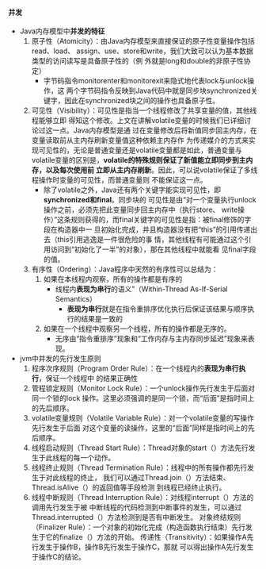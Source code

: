 #### 并发
* Java内存模型中**并发的特征** 
    1. 原子性（Atomicity）：由Java内存模型来直接保证的原子性变量操作包括read、load、
       assign、use、store和write，我们大致可以认为基本数据类型的访问读写是具备原子性的（例
       外就是long和double的非原子性协定）
        * 字节码指令monitorenter和monitorexit来隐式地代表lock与unlock操作，这
          两个字节码指令反映到Java代码中就是同步块synchronized关键字，因此在synchronized块之间的操作也具备原子性。
    2. 可见性（Visibility）：可见性是指当一个线程修改了共享变量的值，其他线程能够立即
       得知这个修改。上文在讲解volatile变量的时候我们已详细讨论过这一点。Java内存模型是通
       过在变量修改后将新值同步回主内存，在变量读取前从主内存刷新变量值这种依赖主内存作
       为传递媒介的方式来实现可见性的，无论是普通变量还是volatile变量都是如此，普通变量与
       volatile变量的区别是，**volatile的特殊规则保证了新值能立即同步到主内存，以及每次使用前
       立即从主内存刷新**。因此，可以说volatile保证了多线程操作时变量的可见性，而普通变量则
       不能保证这一点。
        * 除了volatile之外，Java还有两个关键字能实现可见性，即**synchronized和final**。同步块的
          可见性是由“对一个变量执行unlock操作之前，必须先把此变量同步回主内存中（执行store、
          write操作）”这条规则获得的，而final关键字的可见性是指：被final修饰的字段在构造器中一
          旦初始化完成，并且构造器没有把“this”的引用传递出去（this引用逃逸是一件很危险的事
         情，其他线程有可能通过这个引用访问到“初始化了一半”的对象），那在其他线程中就能看
         见final字段的值。
    3. 有序性（Ordering）：Java程序中天然的有序性可以总结为：
        1. 如果在本线程内观察，所有的操作都是有序的
            * 线程内**表现为串行**的语义”（Within-Thread As-If-Serial Semantics）
                * **表现为串行**就是在指令重排序优化执行后保证该结果与顺序执行的结果是一致的
        2. 如果在一个线程中观察另一个线程，所有的操作都是无序的。
            * 无序由“指令重排序”现象和“工作内存与主内存同步延迟”现象来表现。
* jvm中并发的先行发生原则
    1. 程序次序规则（Program Order Rule）：在一个线程内的**表现为串行执行**，保证一个线程中
        的结果正确性
    2. 管程锁定规则（Monitor Lock Rule）：一个unlock操作先行发生于后面对同一个锁的lock
        操作。这里必须强调的是同一个锁，而“后面”是指时间上的先后顺序。
    3. volatile变量规则（Volatile Variable Rule）：对一个volatile变量的写操作先行发生于后面
        对这个变量的读操作，这里的“后面”同样是指时间上的先后顺序。
    4. 线程启动规则（Thread Start Rule）：Thread对象的start（）方法先行发生于此线程的每一个动作。
    5. 线程终止规则（Thread Termination Rule）：线程中的所有操作都先行发生于对此线程的终止，
        我们可以通过Thread.join（）方法结束、Thread.isAlive（）的返回值等手段检测
        到线程已经终止执行。
    6. 线程中断规则（Thread Interruption Rule）：对线程interrupt（）方法的调用先行发生于被
        中断线程的代码检测到中断事件的发生，可以通过Thread.interrupted（）方法检测到是否有中断发生。
    对象终结规则（Finalizer Rule）：一个对象的初始化完成（构造函数执行结束）先行发
    生于它的finalize（）方法的开始。
    传递性（Transitivity）：如果操作A先行发生于操作B，操作B先行发生于操作C，那就
    可以得出操作A先行发生于操作C的结论。